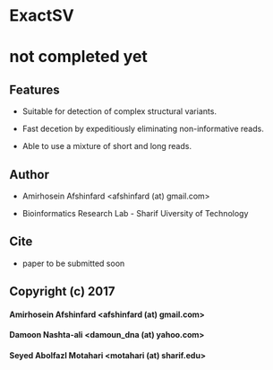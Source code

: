 # ExactSV

# not completed yet

## Features

* Suitable for detection of complex structural variants.

* Fast decetion by expeditiously eliminating non-informative reads.

* Able to use a mixture of short and long reads.


## Author

* Amirhosein Afshinfard <afshinfard (at) gmail.com>

* Bioinformatics Research Lab - Sharif Uiversity of Technology

## Cite

* paper to be submitted soon

## Copyright (c) 2017

####  Amirhosein Afshinfard   <afshinfard (at) gmail.com>

####  Damoon Nashta-ali       <damoun_dna (at) yahoo.com>

####  Seyed Abolfazl Motahari <motahari (at) sharif.edu>

